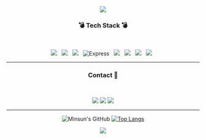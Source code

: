<div align="center">
<img src="https://capsule-render.vercel.app/api?type=waving&color=timeGradient&height=180&section=header&text=Minsun's%Github&fontSize=35"/>

<h3 align="center"><b> 💣 Tech Stack 💣 </b></h3>

</br>
<p align="center">
<img src="https://img.shields.io/badge/github-181717?style=flat&logo=github&logoColor=white"></a> &nbsp
<img src="https://img.shields.io/badge/JavaScript-F7DF1E?style=flat&logo=JavaScript&logoColor=white"/></a> &nbsp
<img src="https://img.shields.io/badge/Node.js-339933?style=flat&logo=Node.js&logoColor=white"/></a> &nbsp
<img alt="Express" src="https://img.shields.io/badge/Express-000000?style=flat&logo=Express&logoColor=white"></a> &nbsp
<img src="https://img.shields.io/badge/MongoDB-47A248?style=flat&logo=MongoDB&logoColor=white"/></a> &nbsp 
<img src="https://img.shields.io/badge/MySQL-4479A1?style=flat&logo=MySQL&logoColor=white"/></a> &nbsp 
<img src="https://img.shields.io/badge/Amazon AWS-f7f7f7?style=flat&logo=Amazon AWS&logoColor=f89400"></a> &nbsp
<img src="https://img.shields.io/badge/Amazon AWS S3-f7f7f7?style=flat&logo=Amazon%20AWS S3&logoColor=f89400"/></a> &nbsp </p>

---

<h3 align="center"><b> Contact 📧</b></h3>

</br>
<p align="center">
<a href="mailto:minsunkim167"><img src="https://img.shields.io/badge/Gmail-D14836?style=flat&logo=gmail&logoColor=white&link=mailto:minsunkim167@gmail.com"/></a>
<a href="https://www.instagram.com/matagom10"><img src="https://img.shields.io/badge/Instagram-%23E4405F.svg?style=flat&logo=Instagram&logoColor=white&link=https://www.instagram.com/matagom10"/></a>
<a href="https://www.linkedin.com/in/minsunkim167/"><img src="http://img.shields.io/badge/-LinkedIn-0072b1.svg?style=flat&logo=LinkedIn&link=https://www.linkedin.com/in/minsunkim167/"/></a>
</p>


---


![Minsun's GitHub](https://github-readme-stats.vercel.app/api?username=Minsun91&show_icons=true&theme=dracula)
[![Top Langs](https://github-readme-stats.vercel.app/api/top-langs/?username=Minsun91)](https://github.com/Minsun91/github-readme-stats)


<p align="center">
<img src="https://capsule-render.vercel.app/api?type=waving&color=timeGradient&height=130&section=footer&text=&fontSize=50"/>

</div>
